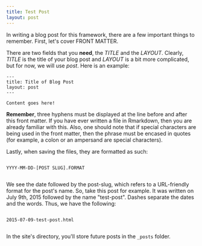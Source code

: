 ```yaml
---
title: Test Post
layout: post
---
```


In writing a blog post for this framework, there are a few important things to remember. First, let's cover FRONT MATTER.

There are two fields that you **need**, the *TITLE* and the *LAYOUT*. Clearly, *TITLE* is the title of your blog post and *LAYOUT* is a bit more complicated, but for now, we will use *post*. Here is an example:

<pre><code>--- 
title: Title of Blog Post  
layout: post  
---

Content goes here! 
</code></pre>

**Remember**, three hyphens must be displayed at the line before and after this front matter. If you have ever written a file in Rmarkdown, then you are already familiar with this. Also, one should note that if special characters are being used in the front matter, then the phrase must be encased in quotes (for example, a colon or an ampersand are special characters).

Lastly, when saving the files, they are formatted as such:  

<pre><code>
YYYY-MM-DD-[POST SLUG].FORMAT  

</code></pre>

We see the date followed by the post-slug, which refers to a URL-friendly format for the post's name. So, take this post for example. It was written on July 9th, 2015 followed by the name "test-post". Dashes separate the dates and the words. Thus, we have the following:

<pre><code>
2015-07-09-test-post.html

</code></pre>

In the site's directory, you'll store future posts in the `_posts` folder.



